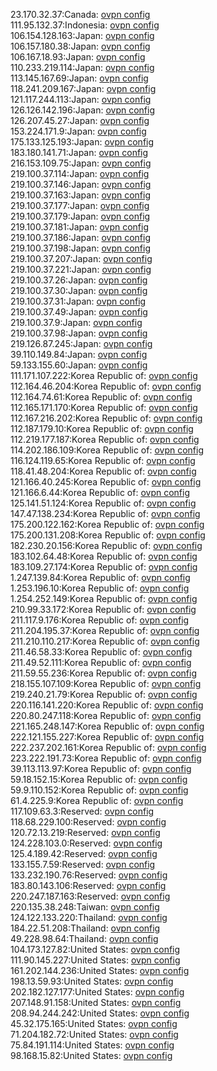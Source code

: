 23.170.32.37:Canada: [ovpn config](vpn/23_170_32_37.ovpn)  
111.95.132.37:Indonesia: [ovpn config](vpn/111_95_132_37.ovpn)  
106.154.128.163:Japan: [ovpn config](vpn/106_154_128_163.ovpn)  
106.157.180.38:Japan: [ovpn config](vpn/106_157_180_38.ovpn)  
106.167.18.93:Japan: [ovpn config](vpn/106_167_18_93.ovpn)  
110.233.219.114:Japan: [ovpn config](vpn/110_233_219_114.ovpn)  
113.145.167.69:Japan: [ovpn config](vpn/113_145_167_69.ovpn)  
118.241.209.167:Japan: [ovpn config](vpn/118_241_209_167.ovpn)  
121.117.244.113:Japan: [ovpn config](vpn/121_117_244_113.ovpn)  
126.126.142.196:Japan: [ovpn config](vpn/126_126_142_196.ovpn)  
126.207.45.27:Japan: [ovpn config](vpn/126_207_45_27.ovpn)  
153.224.171.9:Japan: [ovpn config](vpn/153_224_171_9.ovpn)  
175.133.125.193:Japan: [ovpn config](vpn/175_133_125_193.ovpn)  
183.180.141.71:Japan: [ovpn config](vpn/183_180_141_71.ovpn)  
216.153.109.75:Japan: [ovpn config](vpn/216_153_109_75.ovpn)  
219.100.37.114:Japan: [ovpn config](vpn/219_100_37_114.ovpn)  
219.100.37.146:Japan: [ovpn config](vpn/219_100_37_146.ovpn)  
219.100.37.163:Japan: [ovpn config](vpn/219_100_37_163.ovpn)  
219.100.37.177:Japan: [ovpn config](vpn/219_100_37_177.ovpn)  
219.100.37.179:Japan: [ovpn config](vpn/219_100_37_179.ovpn)  
219.100.37.181:Japan: [ovpn config](vpn/219_100_37_181.ovpn)  
219.100.37.186:Japan: [ovpn config](vpn/219_100_37_186.ovpn)  
219.100.37.198:Japan: [ovpn config](vpn/219_100_37_198.ovpn)  
219.100.37.207:Japan: [ovpn config](vpn/219_100_37_207.ovpn)  
219.100.37.221:Japan: [ovpn config](vpn/219_100_37_221.ovpn)  
219.100.37.26:Japan: [ovpn config](vpn/219_100_37_26.ovpn)  
219.100.37.30:Japan: [ovpn config](vpn/219_100_37_30.ovpn)  
219.100.37.31:Japan: [ovpn config](vpn/219_100_37_31.ovpn)  
219.100.37.49:Japan: [ovpn config](vpn/219_100_37_49.ovpn)  
219.100.37.9:Japan: [ovpn config](vpn/219_100_37_9.ovpn)  
219.100.37.98:Japan: [ovpn config](vpn/219_100_37_98.ovpn)  
219.126.87.245:Japan: [ovpn config](vpn/219_126_87_245.ovpn)  
39.110.149.84:Japan: [ovpn config](vpn/39_110_149_84.ovpn)  
59.133.155.60:Japan: [ovpn config](vpn/59_133_155_60.ovpn)  
111.171.107.222:Korea Republic of: [ovpn config](vpn/111_171_107_222.ovpn)  
112.164.46.204:Korea Republic of: [ovpn config](vpn/112_164_46_204.ovpn)  
112.164.74.61:Korea Republic of: [ovpn config](vpn/112_164_74_61.ovpn)  
112.165.171.170:Korea Republic of: [ovpn config](vpn/112_165_171_170.ovpn)  
112.167.216.202:Korea Republic of: [ovpn config](vpn/112_167_216_202.ovpn)  
112.187.179.10:Korea Republic of: [ovpn config](vpn/112_187_179_10.ovpn)  
112.219.177.187:Korea Republic of: [ovpn config](vpn/112_219_177_187.ovpn)  
114.202.186.109:Korea Republic of: [ovpn config](vpn/114_202_186_109.ovpn)  
116.124.119.65:Korea Republic of: [ovpn config](vpn/116_124_119_65.ovpn)  
118.41.48.204:Korea Republic of: [ovpn config](vpn/118_41_48_204.ovpn)  
121.166.40.245:Korea Republic of: [ovpn config](vpn/121_166_40_245.ovpn)  
121.166.6.44:Korea Republic of: [ovpn config](vpn/121_166_6_44.ovpn)  
125.141.51.124:Korea Republic of: [ovpn config](vpn/125_141_51_124.ovpn)  
147.47.138.234:Korea Republic of: [ovpn config](vpn/147_47_138_234.ovpn)  
175.200.122.162:Korea Republic of: [ovpn config](vpn/175_200_122_162.ovpn)  
175.200.131.208:Korea Republic of: [ovpn config](vpn/175_200_131_208.ovpn)  
182.230.20.156:Korea Republic of: [ovpn config](vpn/182_230_20_156.ovpn)  
183.102.64.48:Korea Republic of: [ovpn config](vpn/183_102_64_48.ovpn)  
183.109.27.174:Korea Republic of: [ovpn config](vpn/183_109_27_174.ovpn)  
1.247.139.84:Korea Republic of: [ovpn config](vpn/1_247_139_84.ovpn)  
1.253.196.10:Korea Republic of: [ovpn config](vpn/1_253_196_10.ovpn)  
1.254.252.149:Korea Republic of: [ovpn config](vpn/1_254_252_149.ovpn)  
210.99.33.172:Korea Republic of: [ovpn config](vpn/210_99_33_172.ovpn)  
211.117.9.176:Korea Republic of: [ovpn config](vpn/211_117_9_176.ovpn)  
211.204.195.37:Korea Republic of: [ovpn config](vpn/211_204_195_37.ovpn)  
211.210.110.217:Korea Republic of: [ovpn config](vpn/211_210_110_217.ovpn)  
211.46.58.33:Korea Republic of: [ovpn config](vpn/211_46_58_33.ovpn)  
211.49.52.111:Korea Republic of: [ovpn config](vpn/211_49_52_111.ovpn)  
211.59.55.236:Korea Republic of: [ovpn config](vpn/211_59_55_236.ovpn)  
218.155.107.109:Korea Republic of: [ovpn config](vpn/218_155_107_109.ovpn)  
219.240.21.79:Korea Republic of: [ovpn config](vpn/219_240_21_79.ovpn)  
220.116.141.220:Korea Republic of: [ovpn config](vpn/220_116_141_220.ovpn)  
220.80.247.118:Korea Republic of: [ovpn config](vpn/220_80_247_118.ovpn)  
221.165.248.147:Korea Republic of: [ovpn config](vpn/221_165_248_147.ovpn)  
222.121.155.227:Korea Republic of: [ovpn config](vpn/222_121_155_227.ovpn)  
222.237.202.161:Korea Republic of: [ovpn config](vpn/222_237_202_161.ovpn)  
223.222.191.73:Korea Republic of: [ovpn config](vpn/223_222_191_73.ovpn)  
39.113.113.97:Korea Republic of: [ovpn config](vpn/39_113_113_97.ovpn)  
59.18.152.15:Korea Republic of: [ovpn config](vpn/59_18_152_15.ovpn)  
59.9.110.152:Korea Republic of: [ovpn config](vpn/59_9_110_152.ovpn)  
61.4.225.9:Korea Republic of: [ovpn config](vpn/61_4_225_9.ovpn)  
117.109.63.3:Reserved: [ovpn config](vpn/117_109_63_3.ovpn)  
118.68.229.100:Reserved: [ovpn config](vpn/118_68_229_100.ovpn)  
120.72.13.219:Reserved: [ovpn config](vpn/120_72_13_219.ovpn)  
124.228.103.0:Reserved: [ovpn config](vpn/124_228_103_0.ovpn)  
125.4.189.42:Reserved: [ovpn config](vpn/125_4_189_42.ovpn)  
133.155.7.59:Reserved: [ovpn config](vpn/133_155_7_59.ovpn)  
133.232.190.76:Reserved: [ovpn config](vpn/133_232_190_76.ovpn)  
183.80.143.106:Reserved: [ovpn config](vpn/183_80_143_106.ovpn)  
220.247.187.163:Reserved: [ovpn config](vpn/220_247_187_163.ovpn)  
220.135.38.248:Taiwan: [ovpn config](vpn/220_135_38_248.ovpn)  
124.122.133.220:Thailand: [ovpn config](vpn/124_122_133_220.ovpn)  
184.22.51.208:Thailand: [ovpn config](vpn/184_22_51_208.ovpn)  
49.228.98.64:Thailand: [ovpn config](vpn/49_228_98_64.ovpn)  
104.173.127.82:United States: [ovpn config](vpn/104_173_127_82.ovpn)  
111.90.145.227:United States: [ovpn config](vpn/111_90_145_227.ovpn)  
161.202.144.236:United States: [ovpn config](vpn/161_202_144_236.ovpn)  
198.13.59.93:United States: [ovpn config](vpn/198_13_59_93.ovpn)  
202.182.127.177:United States: [ovpn config](vpn/202_182_127_177.ovpn)  
207.148.91.158:United States: [ovpn config](vpn/207_148_91_158.ovpn)  
208.94.244.242:United States: [ovpn config](vpn/208_94_244_242.ovpn)  
45.32.175.165:United States: [ovpn config](vpn/45_32_175_165.ovpn)  
71.204.182.72:United States: [ovpn config](vpn/71_204_182_72.ovpn)  
75.84.191.114:United States: [ovpn config](vpn/75_84_191_114.ovpn)  
98.168.15.82:United States: [ovpn config](vpn/98_168_15_82.ovpn)  
